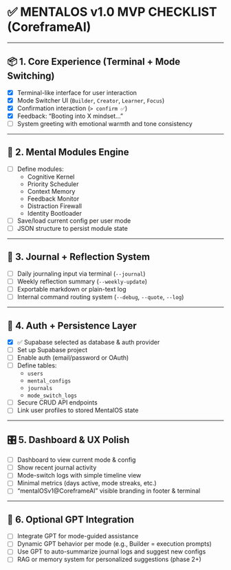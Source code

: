 
# ✅ MENTALOS v1.0 MVP CHECKLIST (CoreframeAI)

---

## 📦 1. Core Experience (Terminal + Mode Switching)
- [x] Terminal-like interface for user interaction  
- [x] Mode Switcher UI (`Builder`, `Creator`, `Learner`, `Focus`)  
- [x] Confirmation interaction (`> confirm ✅`)  
- [x] Feedback: “Booting into X mindset…”  
- [ ] System greeting with emotional warmth and tone consistency

---

## 🧠 2. Mental Modules Engine
- [ ] Define modules:  
  - Cognitive Kernel  
  - Priority Scheduler  
  - Context Memory  
  - Feedback Monitor  
  - Distraction Firewall  
  - Identity Bootloader  
- [ ] Save/load current config per user mode  
- [ ] JSON structure to persist module state

---

## 📝 3. Journal + Reflection System
- [ ] Daily journaling input via terminal (`--journal`)  
- [ ] Weekly reflection summary (`--weekly-update`)  
- [ ] Exportable markdown or plain-text log  
- [ ] Internal command routing system (`--debug`, `--quote`, `--log`)

---

## 🔐 4. Auth + Persistence Layer
- [x] ✅ Supabase selected as database & auth provider  
- [ ] Set up Supabase project  
- [ ] Enable auth (email/password or OAuth)  
- [ ] Define tables:
  - `users`
  - `mental_configs`
  - `journals`
  - `mode_switch_logs`  
- [ ] Secure CRUD API endpoints  
- [ ] Link user profiles to stored MentalOS state

---

## 🎛️ 5. Dashboard & UX Polish
- [ ] Dashboard to view current mode & config  
- [ ] Show recent journal activity  
- [ ] Mode-switch logs with simple timeline view  
- [ ] Minimal metrics (days active, mode streaks, etc.)  
- [ ] “mentalOSv1@CoreframeAI” visible branding in footer & terminal

---

## 💬 6. Optional GPT Integration
- [ ] Integrate GPT for mode-guided assistance  
- [ ] Dynamic GPT behavior per mode (e.g., Builder = execution prompts)  
- [ ] Use GPT to auto-summarize journal logs and suggest new configs  
- [ ] RAG or memory system for personalized suggestions (phase 2+)

